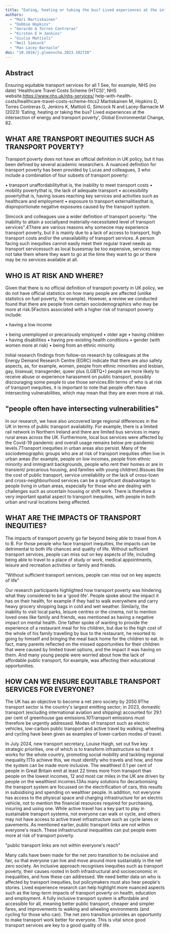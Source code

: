 ```yaml
---
title: "Eating, heating or taking the bus? Lived experiences at the intersection of energy and transport poverty"
authors:
  - "Mari Martiskainen"
  - "Debbie Hopkins"
  - "Gerardo A Torres Contreras"
  - "Kirsten E H Jenkins"
  - "Giulio Mattioli"
  - "Neil Simcock"
  - "Max Lacey-Barnacle"
doi: "10.1016/j.gloenvcha.2023.102728"
---
```


## Abstract

Ensuring equitable transport services for all 1 See, for example, NHS (no date) 'Healthcare Travel Costs Scheme (HTCS)', NHS website.https://www.nhs.uk/nhs-services/  help-with-health-costs/healthcare-travel-costs-scheme-htcs2 Martiskainen M, Hopkins D, Torres Contreras G, Jenkins K, Mattioli G, Simcock N and Lacey-Barnacle M (2023) 'Eating, heating or taking the bus? Lived experiences at the intersection of energy and transport poverty', Global Environmental Change, 82.


## WHAT ARE TRANSPORT INEQUITIES SUCH AS TRANSPORT POVERTY?

Transport poverty does not have an official definition in UK policy, but it has been defined by several academic researchers. A nuanced definition for transport poverty has been provided by Lucas and colleagues, 3 who include a combination of four subsets of transport poverty:

• transport unaffordabilitythat is, the inability to meet transport costs • mobility povertythat is, the lack of adequate transport • accessibility povertythat is, having issues reaching key services and activities such as healthcare and employment • exposure to transport externalitiesthat is, disproportionate negative exposures caused by the transport system.

Simcock and colleagues use a wider definition of transport poverty: "the inability to attain a sociallyand materially-necessitated level of transport services".4There are various reasons why someone may experience transport poverty, but it is mainly due to a lack of access to transport, high transport costs and/or the unavailability of transport services. A person facing such inequities cannot easily meet their regular travel needs as transport servicessuch as local busesmay be too expensive, services may not take them where they want to go at the time they want to go or there may be no services available at all.


## WHO IS AT RISK AND WHERE?

Given that there is no official definition of transport poverty in UK policy, we do not have official statistics on how many people are affected (unlike statistics on fuel poverty, for example). However, a review we conducted found that there are people from certain sociodemographics who may be more at risk.5Factors associated with a higher risk of transport poverty include:

• having a low income

• being unemployed or precariously employed • older age • having children • having disabilities • having pre-existing health conditions • gender (with women more at risk) • being from an ethnic minority.

Initial research findings from follow-on research by colleagues at the Energy Demand Research Centre (EDRC) indicate that there are also safety aspects, as, for example, women, people from ethnic minorities and lesbian, gay, bisexual, transgender, queer plus (LGBTQ+) people are more likely to receive abuse or experience harassment on public transport, possibly discouraging some people to use those services.6In terms of who is at risk of transport inequities, it is important to note that people often have intersecting vulnerabilities, which may mean that they are even more at risk.


## "people often have intersecting vulnerabilities"

In our research, we have also uncovered large regional differences in the UK in terms of public transport availability. For example, there is a limited rail network in Northern Ireland and there are limited bus services in many rural areas across the UK. Furthermore, local bus services were affected by the Covid-19 pandemic and overall usage remains below pre-pandemic levels.7Transport inequities in urban areas also persist. Many of the sociodemographic groups who are at risk of transport inequities often live in urban areas (for example, people on low incomes, people from ethnic minority and immigrant backgrounds, people who rent their homes or are in transient/ precarious housing, and families with young children).8Issues like the cost of public transport, service unreliability or the lack of cross-town and cross-neighbourhood services can be a significant disadvantage to people living in urban areas, especially for those who are dealing with challenges such as uncertain housing or shift work. There is therefore a very important spatial aspect to transport inequities, with people in both urban and rural locations being affected.


## WHAT ARE THE IMPACTS OF TRANSPORT INEQUITIES?

The impacts of transport poverty go far beyond being able to travel from A to B. For those people who face transport inequities, the impacts can be detrimental to both life chances and quality of life. Without sufficient transport services, people can miss out on key aspects of life, including being able to travel to a place of study or work, medical appointments, leisure and recreation activities or family and friends.

"Without sufficient transport services, people can miss out on key aspects of life"

Our research participants highlighted how transport poverty was hindering what they considered to be a 'good life'. People spoke about the impact it has on their health, for example if they had to walk everywhere and carry heavy grocery shopping bags in cold and wet weather. Similarly, the inability to visit local parks, leisure centres or the cinema, not to mention loved ones like family and friends, was mentioned as having a negative impact on mental health. One father spoke of wanting to provide the experience of a restaurant meal for his children, but due to the high cost of the whole of his family travelling by bus to the restaurant, he resorted to going by himself and bringing the meal back home for the children to eat. In fact, many parents reflected on the missed opportunities for their children that were caused by limited travel options, and the impact it was having on them. And many young people were worried about how the lack of affordable public transport, for example, was affecting their educational opportunities.


## HOW CAN WE ENSURE EQUITABLE TRANSPORT SERVICES FOR EVERYONE?

The UK has an objective to become a net zero society by 2050.9The transport sector is the country's largest emitting sector; in 2023, domestic transport (excluding international aviation and shipping) accounted for 29.1 per cent of greenhouse gas emissions.10Transport emissions must therefore be urgently addressed. Modes of transport such as electric vehicles, low-carbon public transport and active travel by walking, wheeling and cycling have been given as examples of lower-carbon modes of travel.

In July 2024, new transport secretary, Louise Haigh, set out five key strategic priorities, one of which is to transform infrastructure so that it works for the whole country, promoting social mobility and tackling regional inequality.11To achieve this, we must identify who travels and how, and how the system can be made more inclusive. The wealthiest 0.1 per cent of people in Great Britain emit at least 22 times more from transport than people on the lowest incomes, 12 and most car miles in the UK are driven by people on the wealthiest incomes.13As many solutions for decarbonising the transport system are focussed on the electrification of cars, this results in subsidising and spending on wealthier people. In addition, not everyone has access to the physical space and charging infrastructure for an electric vehicle, not to mention the financial resources required for purchasing, insuring and using one. While active travel has a key part to play in sustainable transport systems, not everyone can walk or cycle, and others may not have access to active travel infrastructure such as cycle lanes or pavements. As mentioned earlier, public transport links are not within everyone's reach. These infrastructural inequalities can put people even more at risk of transport poverty.

"public transport links are not within everyone's reach"

Many calls have been made for the net zero transition to be inclusive and fair, so that everyone can live and move around more sustainably in the net zero society. An inclusive approach recognises inequities such as transport poverty, their causes rooted in both infrastructural and socioeconomic in inequalities, and how these can addressed. We need better data on who is affected by transport inequities, but policymakers must also hear people's stories. Lived experience research can help highlight more nuanced aspects such as the long-term impacts of transport poverty on health, education and employment. A fully inclusive transport system is affordable and accessible for all, meaning better public transport, cheaper and simpler fares, and improvements to walking and wheeling environments (and cycling for those who can). The net zero transition provides an opportunity to make transport work better for everyone. This is vital since good transport services are key to a good quality of life.